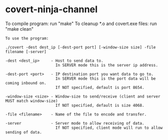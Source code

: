 covert-ninja-channel
====================

To compile program: run "make"
To cleanup *.o and covert.exe files: run "make clean"

	To use the program:
	
	./covert -dest dest_ip [-dest-port port] [-window-size size] -file filename [-server]
	
	-dest <dest_ip> 	- Host to send data to. 
					  	  In SERVER mode this is the server ip address.
	
	-dest-port <port>   - IP destination port you want data to go to. 
			    		  In SERVER mode this is the port data will be coming inbound on.
			    		  If NOT specified, default is port 8654.
	
	-window-size <size> - Window-size to send/receive (client and server MUST match window-size)
			      		  If NOT specified, default is size 4068.
	
	-file <filename>    - Name of the file to encode and transfer.
	
	-server 			- Server mode to allow receiving of data.
		  				  If NOT specified, client mode will run to allow sending of data.
